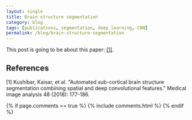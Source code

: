 ```yaml
---
layout: single
title: Brain structure segmentation
category: blog
tags: [publications, segmentation, deep learning, CNN]
permalink: /blog/brain-structure-segmentation
---
```

This post is going to be about this paper: [[1]](#1).




## References
<a id="1">[1]</a> 
Kushibar, Kaisar, et al. "Automated sub-cortical brain structure segmentation combining spatial and deep convolutional features." Medical image analysis 48 (2018): 177-186.

{% if page.comments == true %}
  {% include comments.html %}
{% endif %}